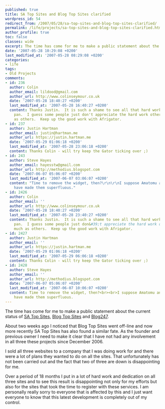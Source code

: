 ```yaml
---
published: true
title: SA Top Sites and Blog Top Sites clarified
wordpress_id: 54
redirect_from: /2007/05/28/sa-top-sites-and-blog-top-sites-clarified/
permalink: /life/projects/sa-top-sites-and-blog-top-sites-clarified.html
author_profile: true
toc: false
classes: wide
excerpt: The time has come for me to make a public statement about the current status of SA Top Sites, Blog Top Sites and Blog247.
date: '2007-05-28 10:29:08 +0200'
last_modified_at: '2007-05-28 08:29:08 +0200'
categories:
- life
tags:
- Old Projects
comments:
- id: 236
  author: Colin
  author_email: lildood@gmail.com
  author_url: http://www.colinseymour.co.uk
  date: '2007-05-28 18:40:27 +0200'
  last_modified_at: '2007-05-28 16:40:27 +0200'
  content: Thanks Justin.  It is such a shame to see all that hard work go down the
    pan.  I guess some people just don't appreciate the hard work others do as much
    as others.  Keep up the good work with Afrigator.
- id: 237
  author: Justin Hartman
  author_email: justin@hartman.me
  author_url: https://justin.hartman.me
  date: '2007-05-29 01:06:18 +0200'
  last_modified_at: '2007-05-28 23:06:18 +0200'
  content: Thanks Colin - will try keep the Gator ticking over ;)
- id: 243
  author: Steve Hayes
  author_email: hayesstw@gmail.com
  author_url: http://methodius.blogspot.com
  date: '2007-06-07 05:06:07 +0200'
  last_modified_at: '2007-06-07 03:06:07 +0200'
  content: "Time to remove the widget, then?\r\n\r\nI suppose Amatomu and Afrigator
    have made them superfluous."
- id: 2426
  author: Colin
  author_email: ''
  author_url: http://www.colinseymour.co.uk
  date: '2007-05-28 18:40:27 +0200'
  last_modified_at: '2007-05-28 23:40:27 +0200'
  content: Thanks Justin.  It is such a shame to see all that hard work go down the
    pan.  I guess some people just don&#39;t appreciate the hard work others do as
    much as others.  Keep up the good work with Afrigator.
- id: 2427
  author: Justin Hartman
  author_email: ''
  author_url: https://justin.hartman.me
  date: '2007-05-29 01:06:18 +0200'
  last_modified_at: '2007-05-29 06:06:18 +0200'
  content: Thanks Colin - will try keep the Gator ticking over ;)
- id: 2428
  author: Steve Hayes
  author_email: ''
  author_url: http://methodius.blogspot.com
  date: '2007-06-07 05:06:07 +0200'
  last_modified_at: '2007-06-07 10:06:07 +0200'
  content: Time to remove the widget, then?<br><br>I suppose Amatomu and Afrigator
    have made them superfluous.
---
```

The time has come for me to make a public statement about the current status of <a href="http://www.satopsites.com">SA Top Sites</a>, <a href="http://www.blogtopsites.co.za">Blog Top Sites</a> and <a href="http://blog247.co.za">Blog247</a>.

About two weeks ago I noticed that Blog Top Sites went off-line and now more recently SA Top Sites has also found a similar fate. As the founder and previous owner I need to make it clear that I have not had any involvement in all three these projects since December 2006.

I sold all three websites to a company that I was doing work for and there were a lot of plans they wanted to do on all the sites. That unfortunately has not been carried out and the fact that two of three are down is disappointing for me.

Over a period of 18 months I put in a lot of hard work and dedication on all three sites and to see this result is disappointing not only for my efforts but also for the sites that took the time to register with these services.
I am personally really sorry to everyone that is affected by this and I just want everyone to know that this latest development is completely out of my control.
